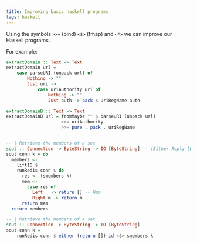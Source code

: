 ```yaml
---
title: Improving basic haskell programs
tags: haskell
---
```

Using the symbols `>>=` (bind) `<$>` (fmap) and `<*>` we can improve our Haskell programs.
<!--more-->
For example:


```haskell
extractDomain :: Text -> Text
extractDomain url =
    case parseURI (unpack url) of
        Nothing -> ""
        Just uri ->
            case uriAuthority uri of
                Nothing -> ""
                Just auth -> pack $ uriRegName auth

```

```haskell
extractDomainB :: Text -> Text
extractDomainB url = fromMaybe "" $ parseURI (unpack url)
                     >>= uriAuthority
                     >>= pure . pack . uriRegName

```

```haskell 

-- | Retrieve the members of a set
sout :: Connection -> ByteString -> IO [ByteString] -- (Either Reply [ByteString])
sout conn k = do
  members <-
    liftIO $
    runRedis conn $ do
      res <- (smembers k)
      mem <-
        case res of
          Left _ -> return [] -- Hmm
          Right m -> return m
      return mem
  return members
```

```haskell
-- | Retrieve the members of a set
sout :: Connection -> ByteString -> IO [ByteString]
sout conn k = 
    runRedis conn $ either (return []) id <$> smembers k
```

